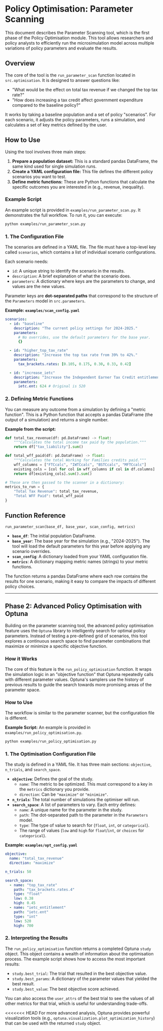 # Policy Optimisation: Parameter Scanning

This document describes the Parameter Scanning tool, which is the first phase of the Policy Optimisation module. This tool allows researchers and policy analysts to efficiently run the microsimulation model across multiple variations of policy parameters and evaluate the results.

## Overview

The core of the tool is the `run_parameter_scan` function located in `src.optimisation`. It is designed to answer questions like:
- "What would be the effect on total tax revenue if we changed the top tax rate?"
- "How does increasing a tax credit affect government expenditure compared to the baseline policy?"

It works by taking a baseline population and a set of policy "scenarios". For each scenario, it adjusts the policy parameters, runs a simulation, and calculates a set of key metrics defined by the user.

## How to Use

Using the tool involves three main steps:
1.  **Prepare a population dataset:** This is a standard pandas DataFrame, the same kind used for single simulation runs.
2.  **Create a YAML configuration file:** This file defines the different policy scenarios you want to test.
3.  **Define metric functions:** These are Python functions that calculate the specific outcomes you are interested in (e.g., revenue, inequality).

### Example Script

An example script is provided in `examples/run_parameter_scan.py`. It demonstrates the full workflow. To run it, you can execute:
```bash
python examples/run_parameter_scan.py
```

### 1. The Configuration File

The scenarios are defined in a YAML file. The file must have a top-level key called `scenarios`, which contains a list of individual scenario configurations.

Each scenario needs:
- `id`: A unique string to identify the scenario in the results.
- `description`: A brief explanation of what the scenario does.
- `parameters`: A dictionary where keys are the parameters to change, and values are the new values.

Parameter keys are **dot-separated paths** that correspond to the structure of the `Parameters` model in `src.parameters`.

**Example: `examples/scan_config.yaml`**
```yaml
scenarios:
  - id: "baseline"
    description: "The current policy settings for 2024-2025."
    parameters:
      # No overrides, use the default parameters for the base year.
      {}

  - id: "higher_top_tax_rate"
    description: "Increase the top tax rate from 39% to 42%."
    parameters:
      tax_brackets.rates: [0.105, 0.175, 0.30, 0.33, 0.42]

  - id: "increase_ietc"
    description: "Increase the Independent Earner Tax Credit entitlement by 20%."
    parameters:
      ietc.ent: 624 # Original is 520
```

### 2. Defining Metric Functions

You can measure any outcome from a simulation by defining a "metric function". This is a Python function that accepts a pandas DataFrame (the output of a simulation) and returns a single number.

**Example from the script:**
```python
def total_tax_revenue(df: pd.DataFrame) -> float:
    """Calculates the total income tax paid by the population."""
    return df["tax_liability"].sum()

def total_wff_paid(df: pd.DataFrame) -> float:
    """Calculates the total Working for Families credits paid."""
    wff_columns = ["FTCcalc", "IWTCcalc", "BSTCcalc", "MFTCcalc"]
    existing_cols = [col for col in wff_columns if col in df.columns]
    return df[existing_cols].sum().sum()

# These are then passed to the scanner in a dictionary:
metrics_to_run = {
    "Total Tax Revenue": total_tax_revenue,
    "Total WFF Paid": total_wff_paid
}
```

## Function Reference

`run_parameter_scan(base_df, base_year, scan_config, metrics)`

- **`base_df`**: The initial population DataFrame.
- **`base_year`**: The base year for the simulation (e.g., "2024-2025"). The tool will load the default parameters for this year before applying any scenario overrides.
- **`scan_config`**: A dictionary loaded from your YAML configuration file.
- **`metrics`**: A dictionary mapping metric names (strings) to your metric functions.

The function returns a pandas DataFrame where each row contains the results for one scenario, making it easy to compare the impacts of different policy choices.

---

## Phase 2: Advanced Policy Optimisation with Optuna

Building on the parameter scanning tool, the advanced policy optimisation feature uses the `Optuna` library to intelligently search for optimal policy parameters. Instead of testing a pre-defined grid of scenarios, this tool explores a continuous search space to find parameter combinations that maximize or minimize a specific objective function.

### How it Works

The core of this feature is the `run_policy_optimisation` function. It wraps the simulation logic in an "objective function" that Optuna repeatedly calls with different parameter values. Optuna's samplers use the history of previous results to guide the search towards more promising areas of the parameter space.

### How to Use

The workflow is similar to the parameter scanner, but the configuration file is different.

**Example Script:**
An example is provided in `examples/run_policy_optimisation.py`.
```bash
python examples/run_policy_optimisation.py
```

### 1. The Optimisation Configuration File

The study is defined in a YAML file. It has three main sections: `objective`, `n_trials`, and `search_space`.

- **`objective`**: Defines the goal of the study.
  - `name`: The metric to be optimized. This must correspond to a key in the `metrics` dictionary you provide.
  - `direction`: Can be `"maximize"` or `"minimize"`.
- **`n_trials`**: The total number of simulations the optimiser will run.
- **`search_space`**: A list of parameters to vary. Each entry defines:
  - `name`: A unique name for the parameter in the study.
  - `path`: The dot-separated path to the parameter in the `Parameters` model.
  - `type`: The type of value to search for (`float`, `int`, or `categorical`).
  - The range of values (`low` and `high` for `float`/`int`, or `choices` for `categorical`).

**Example: `examples/opt_config.yaml`**
```yaml
objective:
  name: "total_tax_revenue"
  direction: "maximize"

n_trials: 50

search_space:
  - name: "top_tax_rate"
    path: "tax_brackets.rates.4"
    type: "float"
    low: 0.38
    high: 0.45
  - name: "ietc_entitlement"
    path: "ietc.ent"
    type: "int"
    low: 520
    high: 700
```

### 2. Interpreting the Results

The `run_policy_optimisation` function returns a completed Optuna `study` object. This object contains a wealth of information about the optimisation process. The example script shows how to access the most important results:

- `study.best_trial`: The trial that resulted in the best objective value.
- `study.best_params`: A dictionary of the parameter values that yielded the best result.
- `study.best_value`: The best objective score achieved.

You can also access the `user_attrs` of the best trial to see the values of all other metrics for that trial, which is useful for understanding trade-offs.

<<<<<<< HEAD
For more advanced analysis, Optuna provides powerful visualization tools (e.g., `optuna.visualization.plot_optimization_history`) that can be used with the returned `study` object.

